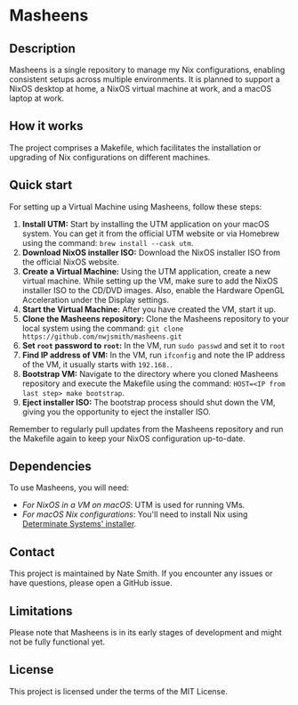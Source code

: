 # Masheens

## Description

Masheens is a single repository to manage my Nix configurations, enabling consistent setups across multiple environments. It is planned to support a NixOS desktop at home, a NixOS virtual machine at work, and a macOS laptop at work.

## How it works

The project comprises a Makefile, which facilitates the installation or upgrading of Nix configurations on different machines.

## Quick start

For setting up a Virtual Machine using Masheens, follow these steps:

1. **Install UTM:** Start by installing the UTM application on your macOS system. You can get it from the official UTM website or via Homebrew using the command: `brew install --cask utm`.
2. **Download NixOS installer ISO:** Download the NixOS installer ISO from the official NixOS website.
3. **Create a Virtual Machine:** Using the UTM application, create a new virtual machine. While setting up the VM, make sure to add the NixOS installer ISO to the CD/DVD images. Also, enable the Hardware OpenGL Acceleration under the Display settings.
4. **Start the Virtual Machine:** After you have created the VM, start it up.
5. **Clone the Masheens repository:** Clone the Masheens repository to your local system using the command: `git clone https://github.com/nwjsmith/masheens.git`
6. **Set `root` password to `root`:** In the VM, run `sudo passwd` and set it to `root`
7. **Find IP address of VM:** In the VM, run `ifconfig` and note the IP address of the VM, it usually starts with `192.168.`.
8. **Bootstrap VM:** Navigate to the directory where you cloned Masheens repository and execute the Makefile using the command: `HOST=<IP from last step> make bootstrap`.
9. **Eject installer ISO:** The bootstrap process should shut down the VM, giving you the opportunity to eject the installer ISO.

Remember to regularly pull updates from the Masheens repository and run the Makefile again to keep your NixOS configuration up-to-date.

## Dependencies

To use Masheens, you will need:

- _For NixOS in a VM on macOS_: UTM is used for running VMs.
- _For macOS Nix configurations_: You'll need to install Nix using [Determinate Systems' installer](https://github.com/DeterminateSystems/nix-installer).

## Contact

This project is maintained by Nate Smith. If you encounter any issues or have questions, please open a GitHub issue.

## Limitations

Please note that Masheens is in its early stages of development and might not be fully functional yet.

## License

This project is licensed under the terms of the MIT License.
